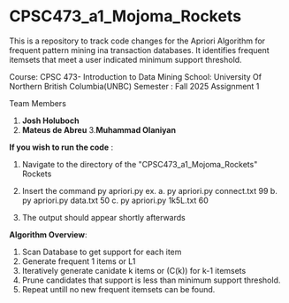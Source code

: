 # CPSC473_a1_Mojoma_Rockets
This is a repository to track code changes for the Apriori Algorithm for frequent pattern mining ina transaction databases. It  identifies frequent itemsets that meet a user indicated minimum support threshold. 

Course: CPSC 473- Introduction to Data Mining
School: University Of Northern British Columbia(UNBC)
Semester : Fall 2025
Assignment 1

Team Members
1. **Josh Holuboch**
2. **Mateus de Abreu**
3.**Muhammad Olaniyan**


**If you wish to run the code** :
1. Navigate to the directory of the "CPSC473_a1_Mojoma_Rockets" Rockets
2. Insert the command py apriori.py <data file name> <minimum support threshold>
ex. 
a. py apriori.py connect.txt 99
b. py apriori.py data.txt 50
c. py apriori.py 1k5L.txt 60

3. The output should appear shortly afterwards


**Algorithm Overview**:

1. Scan Database to get support for each item
2. Generate frequent 1 items or L1
3. Iteratively generate canidate k items or (C(k)) for k-1 itemsets
4. Prune candidates that support is less than minimum support threshold.
5. Repeat untill no new frequent itemsets can be found.
